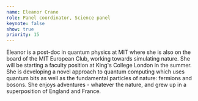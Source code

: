 ```yaml
---
name: Eleanor Crane
role: Panel coordinator, Science panel
keynote: false
show: true
priority: 15
---
```


Eleanor is a post-doc in quantum physics at MIT where she is also on the board of the MIT European Club, working towards simulating nature. She will be starting a faculty position at King's College London in the summer. She is developing a novel approach to quantum computing which uses quantum bits as well as the fundamental particles of nature: fermions and bosons. She enjoys adventures - whatever the nature, and grew up in a superposition of England and France.
